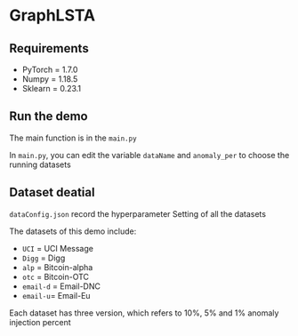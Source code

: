 # GraphLSTA

## Requirements
* PyTorch = 1.7.0
* Numpy = 1.18.5
* Sklearn = 0.23.1

## Run the demo

The main function is in the `main.py`

In `main.py`, you can edit the variable `dataName` and `anomaly_per` to choose the running datasets

## Dataset deatial 

`dataConfig.json` record the hyperparameter Setting of all the datasets

The datasets of this demo include:
* `UCI` = UCI Message
* `Digg` = Digg
* `alp` = Bitcoin-alpha
* `otc` = Bitcoin-OTC
* `email-d` = Email-DNC
* `email-u`= Email-Eu

Each dataset has three version, which refers to 10%, 5% and 1% anomaly injection percent
